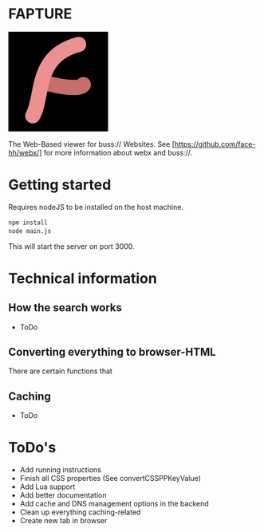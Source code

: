 # FAPTURE

![Fapture Logo](/res/fapture-logo-small.png)

The Web-Based viewer for buss:// Websites. See [https://github.com/face-hh/webx/] for more information about webx and buss://.

# Getting started
Requires nodeJS to be installed on the host machine.
```sh
npm install
node main.js
```

This will start the server on port 3000.

# Technical information
## How the search works
- ToDo

## Converting everything to browser-HTML
There are certain functions that 

## Caching
- ToDo

# ToDo's
- Add running instructions
- Finish all CSS properties (See convertCSSPPKeyValue)
- Add Lua support
- Add better documentation
- Add cache and DNS management options in the backend
- Clean up everything caching-related
- Create new tab in browser